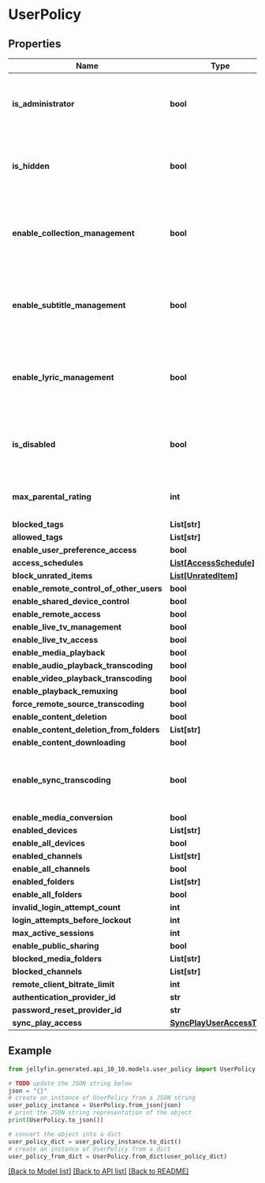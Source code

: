 # UserPolicy


## Properties

Name | Type | Description | Notes
------------ | ------------- | ------------- | -------------
**is_administrator** | **bool** | Gets or sets a value indicating whether this instance is administrator. | [optional] 
**is_hidden** | **bool** | Gets or sets a value indicating whether this instance is hidden. | [optional] 
**enable_collection_management** | **bool** | Gets or sets a value indicating whether this instance can manage collections. | [optional] [default to False]
**enable_subtitle_management** | **bool** | Gets or sets a value indicating whether this instance can manage subtitles. | [optional] [default to False]
**enable_lyric_management** | **bool** | Gets or sets a value indicating whether this user can manage lyrics. | [optional] [default to False]
**is_disabled** | **bool** | Gets or sets a value indicating whether this instance is disabled. | [optional] 
**max_parental_rating** | **int** | Gets or sets the max parental rating. | [optional] 
**blocked_tags** | **List[str]** |  | [optional] 
**allowed_tags** | **List[str]** |  | [optional] 
**enable_user_preference_access** | **bool** |  | [optional] 
**access_schedules** | [**List[AccessSchedule]**](AccessSchedule.md) |  | [optional] 
**block_unrated_items** | [**List[UnratedItem]**](UnratedItem.md) |  | [optional] 
**enable_remote_control_of_other_users** | **bool** |  | [optional] 
**enable_shared_device_control** | **bool** |  | [optional] 
**enable_remote_access** | **bool** |  | [optional] 
**enable_live_tv_management** | **bool** |  | [optional] 
**enable_live_tv_access** | **bool** |  | [optional] 
**enable_media_playback** | **bool** |  | [optional] 
**enable_audio_playback_transcoding** | **bool** |  | [optional] 
**enable_video_playback_transcoding** | **bool** |  | [optional] 
**enable_playback_remuxing** | **bool** |  | [optional] 
**force_remote_source_transcoding** | **bool** |  | [optional] 
**enable_content_deletion** | **bool** |  | [optional] 
**enable_content_deletion_from_folders** | **List[str]** |  | [optional] 
**enable_content_downloading** | **bool** |  | [optional] 
**enable_sync_transcoding** | **bool** | Gets or sets a value indicating whether [enable synchronize]. | [optional] 
**enable_media_conversion** | **bool** |  | [optional] 
**enabled_devices** | **List[str]** |  | [optional] 
**enable_all_devices** | **bool** |  | [optional] 
**enabled_channels** | **List[str]** |  | [optional] 
**enable_all_channels** | **bool** |  | [optional] 
**enabled_folders** | **List[str]** |  | [optional] 
**enable_all_folders** | **bool** |  | [optional] 
**invalid_login_attempt_count** | **int** |  | [optional] 
**login_attempts_before_lockout** | **int** |  | [optional] 
**max_active_sessions** | **int** |  | [optional] 
**enable_public_sharing** | **bool** |  | [optional] 
**blocked_media_folders** | **List[str]** |  | [optional] 
**blocked_channels** | **List[str]** |  | [optional] 
**remote_client_bitrate_limit** | **int** |  | [optional] 
**authentication_provider_id** | **str** |  | 
**password_reset_provider_id** | **str** |  | 
**sync_play_access** | [**SyncPlayUserAccessType**](SyncPlayUserAccessType.md) |  | [optional] 

## Example

```python
from jellyfin.generated.api_10_10.models.user_policy import UserPolicy

# TODO update the JSON string below
json = "{}"
# create an instance of UserPolicy from a JSON string
user_policy_instance = UserPolicy.from_json(json)
# print the JSON string representation of the object
print(UserPolicy.to_json())

# convert the object into a dict
user_policy_dict = user_policy_instance.to_dict()
# create an instance of UserPolicy from a dict
user_policy_from_dict = UserPolicy.from_dict(user_policy_dict)
```
[[Back to Model list]](../README.md#documentation-for-models) [[Back to API list]](../README.md#documentation-for-api-endpoints) [[Back to README]](../README.md)


